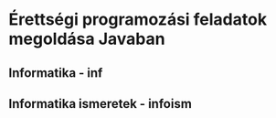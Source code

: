# Érettségi programozási feladatok megoldása Javaban

## Informatika - inf

## Informatika ismeretek - infoism
